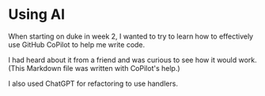 # Using AI

When starting on duke in week 2,
I wanted to try to learn how to effectively use
GitHub CoPilot to help me write code.

I had heard about it from a friend and was curious
to see how it would work.
(This Markdown file was
written with CoPilot's help.)

I also used ChatGPT for refactoring to use handlers.